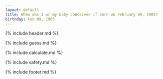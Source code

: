 ```yaml
---
layout: default
title: When was I or my baby conceived if born on February 09, 1905?
birthday: Feb 09, 1905
---
```


{% include header.md %}

{% include guess.md %}

{% include calculate.md %}

{% include safety.md %}

{% include footer.md %}



